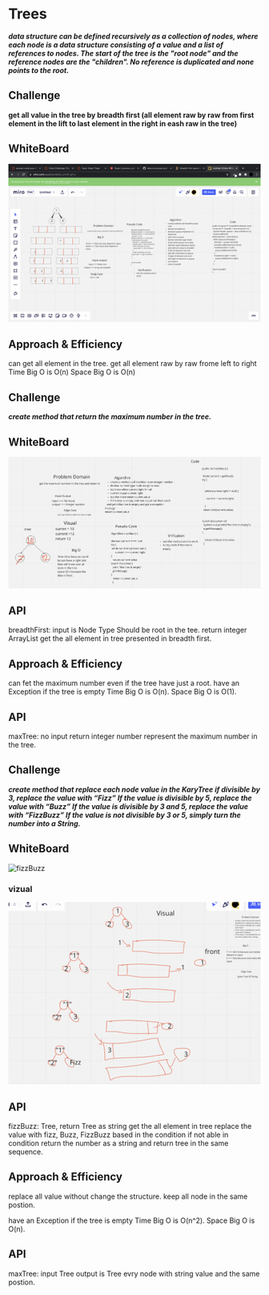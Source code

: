 # Trees

***data structure can be defined recursively as a collection of nodes, where each node is a data structure consisting of a value and a list of references to nodes. The start of the tree is the "root node" and the reference nodes are the "children". No reference is duplicated and none points to the root.***

## Challenge

**get all value in the tree by breadth first (all element raw by raw from first element in the lift to last element in the right in eash raw in the tree)**

## WhiteBoard

![breadth](breadth.png)

## Approach & Efficiency

can get all element in the tree.
get all element raw by raw frome left to right
Time Big O is O(n)
Space Big O is O(n)


## Challenge

***create method that return the maximum number in the tree.***


## WhiteBoard
![max-tree](max-tree.png)

## API
breadthFirst:  input is Node Type Should be root in the tee. return integer ArrayList get the all element in tree presented in breadth first.


## Approach & Efficiency
can fet the maximum number even if the tree have just a root.
have an Exception if the tree is empty
Time Big O is O(n).
Space Big O is O(1).

## API
maxTree: no input return integer number represent the maximum number in the tree.

## Challenge

***create method that replace each node value in the KaryTree if divisible by 3, replace the value with “Fizz”
 If the value is divisible by 5, replace the value with “Buzz”
 If the value is divisible by 3 and 5, replace the value with “FizzBuzz”
If the value is not divisible by 3 or 5, simply turn the number into a String.***



## WhiteBoard

![fizzBuzz](fizzBuzz.png)

### vizual
![fizzBuzz](visualfizzbuzz.png)


## API
fizzBuzz:  Tree, return Tree as string  get the all element in tree replace the value with fizz, Buzz, FizzBuzz based in the condition
 if not able in condition return the number as a string and return tree in the same sequence.


## Approach & Efficiency
replace all value without change the structure. keep all node in the same postion.

have an Exception if the tree is empty
Time Big O is O(n^2).
Space Big O is O(n).

## API
maxTree: input Tree  output is Tree evry node with string value and the same postion.

